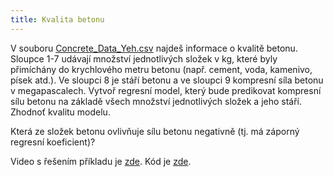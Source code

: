 ```yaml
---
title: Kvalita betonu
---
```


V souboru [Concrete_Data_Yeh.csv](assets/Concrete_Data_Yeh.csv) najdeš informace o kvalitě betonu. Sloupce 1-7 udávají množství jednotlivých složek v kg, které byly přimíchány do krychlového metru betonu (např. cement, voda, kamenivo, písek atd.). Ve sloupci 8 je stáří betonu a ve sloupci 9 kompresní síla betonu v megapascalech. Vytvoř regresní model, který bude predikovat kompresní sílu betonu na základě všech množství jednotlivých složek a jeho stáří. Zhodnoť kvalitu modelu.

Která ze složek betonu ovlivňuje sílu betonu negativně (tj. má záporný regresní koeficient)?

Video s řešením příkladu je [zde](https://youtu.be/iGXlEpf0yb4). Kód je [zde](statistika-2-assets/reseni.ipynb).
